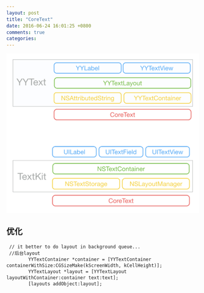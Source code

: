 ```yaml
---
layout: post
title: "CoreText"
date: 2016-06-24 16:01:25 +0800
comments: true
categories: 
---
```


  ![yousouddo](/images/blogImage/CoreText.png)

## 优化
   
```
 // it better to do layout in background queue...
 //后台layout
        YYTextContainer *container = [YYTextContainer containerWithSize:CGSizeMake(kScreenWidth, kCellHeight)];
        YYTextLayout *layout = [YYTextLayout layoutWithContainer:container text:text];
        [layouts addObject:layout];
```

